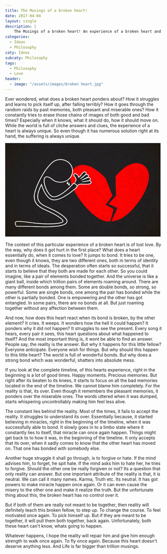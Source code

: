 ```yaml
---
title: The Musings of a broken heart!
date: 2017-04-04
layout: single
description: |
    The Musings of a broken heart! An experience of a broken heart and the road to its recovery
categories:
  - Ideas
  - Philosophy
caty: Ideas
subcaty: Philosophy
tags:
  - Philosophy
  - Love
header:
  - image: "/assets/images/broken heart.jpg"
---
```


Ever wondered, what does a broken heart ponders about? How it struggles and learns to pick itself up, after falling terribly? How it goes through the random raids by past memories, both pleasant and miserable ones? How it constantly tries to erase those chains of images of both good and bad times? Especially when it knows, what it should do, how it should move on. While the world is full of cliche answers and clues, the experience of a heart is always unique. So even though it has numerous solution right at its hand, the suffering is always unique. 

<img src="/assets/images/broken heart.jpg" width="500px" height="300px">

The context of this particular experience of a broken heart is of lost love. By the way, why does it got hurt in the first place? What does a heart essentially do, when it comes to love? It jumps to bond. It tries to be one, even though it knows, they are two different ones, both in terms of identity and in terms of ideals. The desperation often starts so successful, that it starts to believe that they both are made for each other. So you could imagine, like a pair of elements bonded together. And the universe is like a giant ball, inside which trillion pairs of elements roaming around. There are many different bonds among them. Some are double bonds, so strong, so powerful. Some are single bonds, one among the pair has bonded while the other is partially bonded. One is empowering and the other has got entangled. In some pairs, there are no bonds at all. But just roaming together without any affection between them.

And now, how does this heart react when its bond is broken, by the other element? It cries. It weeps. It wonders how the hell it could happen? It ponders why it did not happen? It struggles to see the present. Every song it hears, every pair it sees, this heart questions about what happened to itself? And the most important thing is, it wont be able to find an answer. People say, the reality is the answer. But why it happens for this little fellow? Everyone anticipate. Everyone wish for things. But why should this happen to this little heart? The world is full of wonderful bonds. But why does a strong bond which was wonderful, shatters into absolute mess.

If you look at the complete timeline, of this hearts experience, right in the beginning is a lot of good times. Happy moments. Precious memories. But right after its beaten to its knees, it starts to focus on all the bad memories located in the end of the timeline. We cannot blame him completely. For the reality is that, its over. Even though it remembers the pleasant memories, it ponders over the miserable ones. The words uttered when it was dumped, starts whispering uncontrollably making him feel less alive.

The constant lies behind the reality. Most of the times, it fails to accept the reality. It struggles to understand its over. Essentially because, it started believing in miracles, right in the beginning of the timeline, when it was successfully able to bond. It slowly goes in to a limbo state where it constantly lies to itself, that miracle can once again happen. Things might get back to to how it was, in the beginning of the timeline. It only accepts that its over, when it sadly comes to know that the other heart has moved on. That one has bonded with somebody else.

Another huge struggle it shall go through, is to forgive or hate. If the mind advises him, to forget, he spit hate. If the mind asks him to hate her, he tries to forgive. Should the other one be really forgiven or not? Its a question that only reality can answer. But one important attribute of the reality is that, it is neutral. We can call it many names. Karma, Truth etc. Its neutral. It has got powers to make miracle happen once again. Or it can even cause the misery to the other one and make it realize the truth. But the unfortunate thing about this, the broken heart has no control over it.

But if both of them are really not meant to be together, then reality will definitely teach this broken fellow, to step up. To change the course. To feel motivated once again. To pick himself up. But if they are meant to be together, it will pull them both together, back again. Unfortunately, both these heart can't know, whats going to happen.

Whatever happens, I hope the reality will repair him and give him enough strength to walk once again. To fly once again. Because this heart doesn't deserve anything less. And Life is far bigger than trillion musings.
